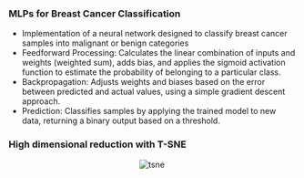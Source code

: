 ### MLPs for Breast Cancer Classification

- Implementation of a neural network designed to classify breast cancer samples into malignant or benign categories
- Feedforward Processing: Calculates the linear combination of inputs and weights (weighted sum), adds bias, and applies the sigmoid activation function to estimate the probability of belonging to a particular class.
- Backpropagation: Adjusts weights and biases based on the error between predicted and actual values, using a simple gradient descent approach.
- Prediction: Classifies samples by applying the trained model to new data, returning a binary output based on a threshold.

### High dimensional reduction with T-SNE
<div align=center>
  <image src="tsne.png" alt="tsne">
</div>
